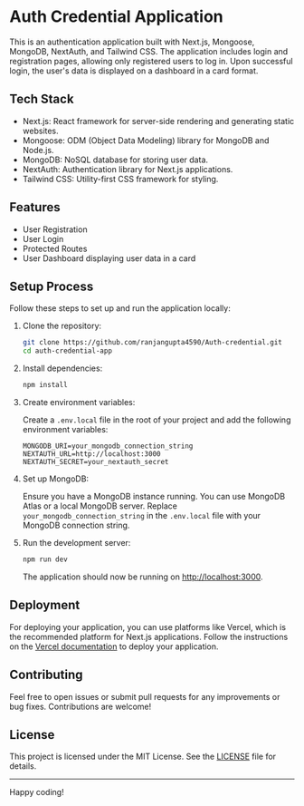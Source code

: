 # Auth Credential Application

This is an authentication application built with Next.js, Mongoose, MongoDB, NextAuth, and Tailwind CSS. The application includes login and registration pages, allowing only registered users to log in. Upon successful login, the user's data is displayed on a dashboard in a card format.

## Tech Stack

- Next.js: React framework for server-side rendering and generating static websites.
- Mongoose: ODM (Object Data Modeling) library for MongoDB and Node.js.
- MongoDB: NoSQL database for storing user data.
- NextAuth: Authentication library for Next.js applications.
- Tailwind CSS: Utility-first CSS framework for styling.

## Features

- User Registration
- User Login
- Protected Routes
- User Dashboard displaying user data in a card

## Setup Process

Follow these steps to set up and run the application locally:

1. Clone the repository:
    ```bash
    git clone https://github.com/ranjangupta4590/Auth-credential.git
    cd auth-credential-app
    ```

2. Install dependencies:
    ```bash
    npm install
    ```

3. Create environment variables:

    Create a `.env.local` file in the root of your project and add the following environment variables:

    ```plaintext
    MONGODB_URI=your_mongodb_connection_string
    NEXTAUTH_URL=http://localhost:3000
    NEXTAUTH_SECRET=your_nextauth_secret
    ```

4. Set up MongoDB:

    Ensure you have a MongoDB instance running. You can use MongoDB Atlas or a local MongoDB server. Replace `your_mongodb_connection_string` in the `.env.local` file with your MongoDB connection string.

5. Run the development server:
    ```bash
    npm run dev
    ```

    The application should now be running on [http://localhost:3000](http://localhost:3000).

## Deployment

For deploying your application, you can use platforms like Vercel, which is the recommended platform for Next.js applications. Follow the instructions on the [Vercel documentation](https://vercel.com/docs) to deploy your application.

## Contributing

Feel free to open issues or submit pull requests for any improvements or bug fixes. Contributions are welcome!

## License

This project is licensed under the MIT License. See the [LICENSE](LICENSE) file for details.

---

Happy coding!
